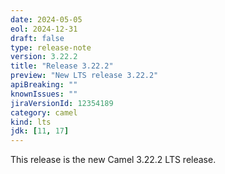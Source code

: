```yaml
---
date: 2024-05-05
eol: 2024-12-31
draft: false
type: release-note
version: 3.22.2
title: "Release 3.22.2"
preview: "New LTS release 3.22.2"
apiBreaking: ""
knownIssues: ""
jiraVersionId: 12354189
category: camel
kind: lts
jdk: [11, 17]
---
```


This release is the new Camel 3.22.2 LTS release.
